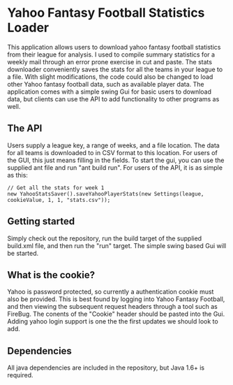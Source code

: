 # Yahoo Fantasy Football Statistics Loader #

This application allows users to download yahoo fantasy football statistics from their league for analysis.  I used to compile summary statistics for a weekly mail through an error prone exercise in cut and paste.  The stats downloader conveniently saves the stats for all the teams in your league to a file. With slight modifications, the code could also be changed to load other Yahoo fantasy football data, such as available player data.  The application comes with a simple swing Gui for basic users to  download data, but clients can use the API to add functionality to other programs as well.

## The API ##
Users supply a league key, a range of weeks, and a file location.  The data for all teams is downloaded to in CSV format to this location.  For users of the GUI, this just means filling in the fields.  To start the gui, you can use the supplied ant file and run "ant build run".  For users of the API, it is as simple as this:

```
// Get all the stats for week 1
new YahooStatsSaver().saveYahooPlayerStats(new Settings(league, cookieValue, 1, 1, "stats.csv"));
```

## Getting started ##
Simply check out the repository, run the build target of the supplied build.xml file, and then run the "run" target.  The simple swing based Gui will be started.

## What is the cookie? ##
Yahoo is password protected, so currently a authentication cookie must also be provided.  This is best found by logging into Yahoo Fantasy Football, and then viewing the subsequent request headers through a tool such as FireBug.  The conents of the "Cookie" header should be pasted into the Gui.  Adding yahoo login support is one the the first updates we should look to add.

## Dependencies ##
All java dependencies are included in the repository, but Java 1.6+ is required.